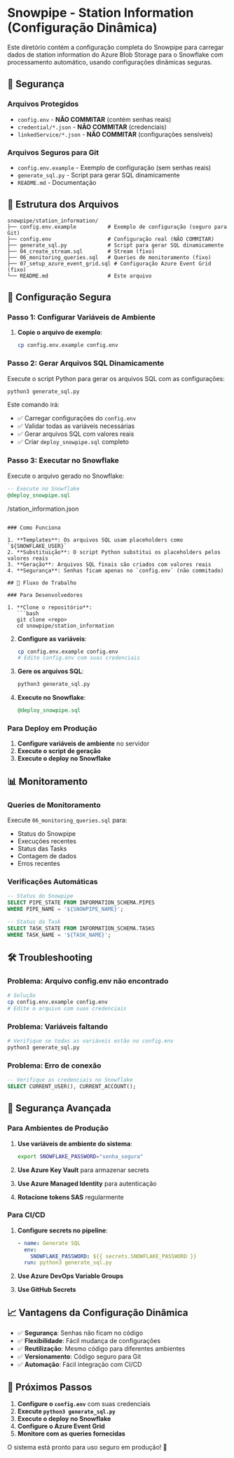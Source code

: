 # Snowpipe - Station Information (Configuração Dinâmica)

Este diretório contém a configuração completa do Snowpipe para carregar dados de station information do Azure Blob Storage para o Snowflake com processamento automático, usando configurações dinâmicas seguras.

## 🔐 Segurança

### Arquivos Protegidos
- `config.env` - **NÃO COMMITAR** (contém senhas reais)
- `credential/*.json` - **NÃO COMMITAR** (credenciais)
- `linkedService/*.json` - **NÃO COMMITAR** (configurações sensíveis)

### Arquivos Seguros para Git
- `config.env.example` - Exemplo de configuração (sem senhas reais)
- `generate_sql.py` - Script para gerar SQL dinamicamente
- `README.md` - Documentação

## 📁 Estrutura dos Arquivos

```
snowpipe/station_information/
├── config.env.example          # Exemplo de configuração (seguro para Git)
├── config.env                  # Configuração real (NÃO COMMITAR)
├── generate_sql.py             # Script para gerar SQL dinamicamente
├── 04_create_stream.sql        # Stream (fixo)
├── 06_monitoring_queries.sql   # Queries de monitoramento (fixo)
├── 07_setup_azure_event_grid.sql # Configuração Azure Event Grid (fixo)
└── README.md                   # Este arquivo
```

## 🚀 Configuração Segura

### Passo 1: Configurar Variáveis de Ambiente

1. **Copie o arquivo de exemplo**:
   ```bash
   cp config.env.example config.env
   ```

### Passo 2: Gerar Arquivos SQL Dinamicamente

Execute o script Python para gerar os arquivos SQL com as configurações:

```bash
python3 generate_sql.py
```

Este comando irá:
- ✅ Carregar configurações do `config.env`
- ✅ Validar todas as variáveis necessárias
- ✅ Gerar arquivos SQL com valores reais
- ✅ Criar `deploy_snowpipe.sql` completo

### Passo 3: Executar no Snowflake

Execute o arquivo gerado no Snowflake:

```sql
-- Execute no Snowflake
@deploy_snowpipe.sql
```

/station_information.json
```

### Como Funciona

1. **Templates**: Os arquivos SQL usam placeholders como `${SNOWFLAKE_USER}`
2. **Substituição**: O script Python substitui os placeholders pelos valores reais
3. **Geração**: Arquivos SQL finais são criados com valores reais
4. **Segurança**: Senhas ficam apenas no `config.env` (não commitado)

## 🔄 Fluxo de Trabalho

### Para Desenvolvedores

1. **Clone o repositório**:
   ```bash
   git clone <repo>
   cd snowpipe/station_information
   ```

2. **Configure as variáveis**:
   ```bash
   cp config.env.example config.env
   # Edite config.env com suas credenciais
   ```

3. **Gere os arquivos SQL**:
   ```bash
   python3 generate_sql.py
   ```

4. **Execute no Snowflake**:
   ```sql
   @deploy_snowpipe.sql
   ```

### Para Deploy em Produção

1. **Configure variáveis de ambiente** no servidor
2. **Execute o script de geração**
3. **Execute o deploy no Snowflake**

## 📊 Monitoramento

### Queries de Monitoramento

Execute `06_monitoring_queries.sql` para:
- Status do Snowpipe
- Execuções recentes
- Status das Tasks
- Contagem de dados
- Erros recentes

### Verificações Automáticas

```sql
-- Status do Snowpipe
SELECT PIPE_STATE FROM INFORMATION_SCHEMA.PIPES 
WHERE PIPE_NAME = '${SNOWPIPE_NAME}';

-- Status da Task
SELECT TASK_STATE FROM INFORMATION_SCHEMA.TASKS 
WHERE TASK_NAME = '${TASK_NAME}';
```

## 🛠️ Troubleshooting

### Problema: Arquivo config.env não encontrado
```bash
# Solução
cp config.env.example config.env
# Edite o arquivo com suas credenciais
```

### Problema: Variáveis faltando
```bash
# Verifique se todas as variáveis estão no config.env
python3 generate_sql.py
```

### Problema: Erro de conexão
```sql
-- Verifique as credenciais no Snowflake
SELECT CURRENT_USER(), CURRENT_ACCOUNT();
```

## 🔐 Segurança Avançada

### Para Ambientes de Produção

1. **Use variáveis de ambiente do sistema**:
   ```bash
   export SNOWFLAKE_PASSWORD="senha_segura"
   ```

2. **Use Azure Key Vault** para armazenar secrets

3. **Use Azure Managed Identity** para autenticação

4. **Rotacione tokens SAS** regularmente

### Para CI/CD

1. **Configure secrets no pipeline**:
   ```yaml
   - name: Generate SQL
     env:
       SNOWFLAKE_PASSWORD: ${{ secrets.SNOWFLAKE_PASSWORD }}
     run: python3 generate_sql.py
   ```

2. **Use Azure DevOps Variable Groups**

3. **Use GitHub Secrets**

## 📈 Vantagens da Configuração Dinâmica

- ✅ **Segurança**: Senhas não ficam no código
- ✅ **Flexibilidade**: Fácil mudança de configurações
- ✅ **Reutilização**: Mesmo código para diferentes ambientes
- ✅ **Versionamento**: Código seguro para Git
- ✅ **Automação**: Fácil integração com CI/CD

## 🎯 Próximos Passos

1. **Configure o `config.env`** com suas credenciais
2. **Execute `python3 generate_sql.py`**
3. **Execute o deploy no Snowflake**
4. **Configure o Azure Event Grid**
5. **Monitore com as queries fornecidas**

O sistema está pronto para uso seguro em produção! 🚀 
